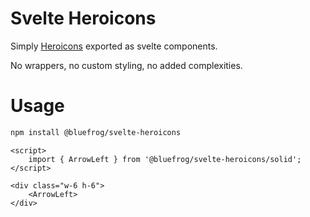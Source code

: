 # Svelte Heroicons

Simply [Heroicons](https://github.com/tailwindlabs/heroicons) exported as svelte components.

No wrappers, no custom styling, no added complexities.

# Usage

```bash
npm install @bluefrog/svelte-heroicons
```

```svelte
<script>
	import { ArrowLeft } from '@bluefrog/svelte-heroicons/solid';
</script>

<div class="w-6 h-6">
	<ArrowLeft>
</div>
```